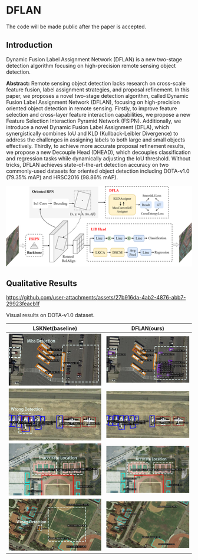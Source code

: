 # DFLAN
The code will be made public after the paper is accepted.

## Introduction

Dynamic Fusion Label Assignment Network (DFLAN) is a new two-stage detection algorithm focusing on high-precision remote sensing object detection.

__Abstract:__ Remote sensing object detection lacks research on
cross-scale feature fusion, label assignment strategies, and proposal refinement. In this paper, we
proposes a novel two-stage detection algorithm,
called Dynamic Fusion Label Assignment Network
(DFLAN), focusing on high-precision oriented object detection in remote sensing. Firstly, to improve feature selection and cross-layer feature interaction capabilities, we propose a new Feature
Selection Interaction Pyramid Network (FSIPN).
Additionally, we introduce a novel Dynamic Fusion Label Assignment (DFLA), which synergistically combines IoU and KLD (Kullback-Leibler
Divergence) to address the challenges in assigning labels to both large and small objects effectively. Thirdly, to achieve more accurate proposal refinement results, we propose a new Decouple Head (DHEAD), which decouples classification and regression tasks while dynamically adjusting the IoU threshold. Without tricks, DFLAN
achieves state-of-the-art detection accuracy on two
commonly-used datasets for oriented object detection including DOTA-v1.0 (79.35% mAP) and
HRSC2016 (98.86% mAP).

<img src="./figures/main.png" alt="图片描述" width="1024" />

## Qualitative Results

https://github.com/user-attachments/assets/27b916da-4ab2-4876-abb7-29923feacb1f

Visual results on DOTA-v1.0 dataset.

| **LSKNet(baseline)**                       | **DFLAN(ours)**                       |
|----------------------------------|----------------------------------|
| ![Miss Detection](./figures/lsknet_1.png) | ![Hit Detection](./figures/dflan_1.png) |
| ![Wrong Detection](./figures/lsknet_2.png) | ![Correct Detection](./figures/dflan_2.png) |
| ![Inaccurate Location](./figures/lsknet_3.png) | ![Accurate Location](./figures/dflan_3.png) |
| ![Wrong Detection](./figures/lsknet_4.png) | ![Correct Detection](./figures/dflan_4.png) |
